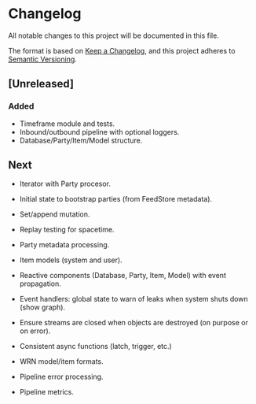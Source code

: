 # Changelog
All notable changes to this project will be documented in this file.

The format is based on [Keep a Changelog](https://keepachangelog.com/en/1.0.0/),
and this project adheres to [Semantic Versioning](https://semver.org/spec/v2.0.0.html).

## [Unreleased]
### Added
- Timeframe module and tests.
- Inbound/outbound pipeline with optional loggers.
- Database/Party/Item/Model structure.

## Next

- Iterator with Party procesor.
- Initial state to bootstrap parties (from FeedStore metadata).
- Set/append mutation.
- Replay testing for spacetime.

- Party metadata processing.
- Item models (system and user).
- Reactive components (Database, Party, Item, Model) with event propagation.
- Event handlers: global state to warn of leaks when system shuts down (show graph).
- Ensure streams are closed when objects are destroyed (on purpose or on error).
- Consistent async functions (latch, trigger, etc.)
- WRN model/item formats.

- Pipeline error processing.
- Pipeline metrics.
